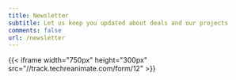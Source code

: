 ```yaml
---
title: Newsletter
subtitle: Let us keep you updated about deals and our projects
comments: false
url: /newsletter
---
```


{{< iframe width="750px" height="300px" src="//track.techreanimate.com/form/12" >}}